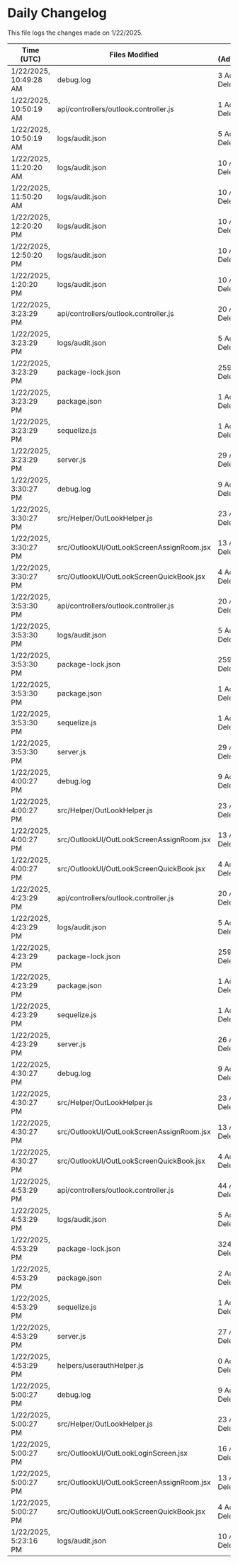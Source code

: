 # Daily Changelog

This file logs the changes made on 1/22/2025.

| Time (UTC)             | Files Modified                    | Changes (Addition/Deletion) |
|------------------------|-----------------------------------|-----------------------------|
| 1/22/2025, 10:49:28 AM | debug.log | 3 Additions & 0 Deletions |
| 1/22/2025, 10:50:19 AM | api/controllers/outlook.controller.js | 1 Additions & 1 Deletions|
| 1/22/2025, 10:50:19 AM | logs/audit.json | 5 Additions & 5 Deletions|
| 1/22/2025, 11:20:20 AM | logs/audit.json | 10 Additions & 10 Deletions|
| 1/22/2025, 11:50:20 AM | logs/audit.json | 10 Additions & 10 Deletions|
| 1/22/2025, 12:20:20 PM | logs/audit.json | 10 Additions & 10 Deletions|
| 1/22/2025, 12:50:20 PM | logs/audit.json | 10 Additions & 10 Deletions|
| 1/22/2025, 1:20:20 PM | logs/audit.json | 10 Additions & 10 Deletions|
| 1/22/2025, 3:23:29 PM | api/controllers/outlook.controller.js | 20 Additions & 30 Deletions|
| 1/22/2025, 3:23:29 PM | logs/audit.json | 5 Additions & 5 Deletions|
| 1/22/2025, 3:23:29 PM | package-lock.json | 259 Additions & 92 Deletions|
| 1/22/2025, 3:23:29 PM | package.json | 1 Additions & 0 Deletions|
| 1/22/2025, 3:23:29 PM | sequelize.js | 1 Additions & 0 Deletions|
| 1/22/2025, 3:23:29 PM | server.js | 29 Additions & 20 Deletions|
| 1/22/2025, 3:30:27 PM | debug.log | 9 Additions & 0 Deletions|
| 1/22/2025, 3:30:27 PM | src/Helper/OutLookHelper.js | 23 Additions & 24 Deletions|
| 1/22/2025, 3:30:27 PM | src/OutlookUI/OutLookScreenAssignRoom.jsx | 13 Additions & 2 Deletions|
| 1/22/2025, 3:30:27 PM | src/OutlookUI/OutLookScreenQuickBook.jsx | 4 Additions & 9 Deletions|
| 1/22/2025, 3:53:30 PM | api/controllers/outlook.controller.js | 20 Additions & 30 Deletions|
| 1/22/2025, 3:53:30 PM | logs/audit.json | 5 Additions & 5 Deletions|
| 1/22/2025, 3:53:30 PM | package-lock.json | 259 Additions & 92 Deletions|
| 1/22/2025, 3:53:30 PM | package.json | 1 Additions & 0 Deletions|
| 1/22/2025, 3:53:30 PM | sequelize.js | 1 Additions & 0 Deletions|
| 1/22/2025, 3:53:30 PM | server.js | 29 Additions & 20 Deletions|
| 1/22/2025, 4:00:27 PM | debug.log | 9 Additions & 0 Deletions|
| 1/22/2025, 4:00:27 PM | src/Helper/OutLookHelper.js | 23 Additions & 24 Deletions|
| 1/22/2025, 4:00:27 PM | src/OutlookUI/OutLookScreenAssignRoom.jsx | 13 Additions & 2 Deletions|
| 1/22/2025, 4:00:27 PM | src/OutlookUI/OutLookScreenQuickBook.jsx | 4 Additions & 9 Deletions|
| 1/22/2025, 4:23:29 PM | api/controllers/outlook.controller.js | 20 Additions & 30 Deletions|
| 1/22/2025, 4:23:29 PM | logs/audit.json | 5 Additions & 5 Deletions|
| 1/22/2025, 4:23:29 PM | package-lock.json | 259 Additions & 92 Deletions|
| 1/22/2025, 4:23:29 PM | package.json | 1 Additions & 0 Deletions|
| 1/22/2025, 4:23:29 PM | sequelize.js | 1 Additions & 0 Deletions|
| 1/22/2025, 4:23:29 PM | server.js | 26 Additions & 20 Deletions|
| 1/22/2025, 4:30:27 PM | debug.log | 9 Additions & 0 Deletions|
| 1/22/2025, 4:30:27 PM | src/Helper/OutLookHelper.js | 23 Additions & 24 Deletions|
| 1/22/2025, 4:30:27 PM | src/OutlookUI/OutLookScreenAssignRoom.jsx | 13 Additions & 2 Deletions|
| 1/22/2025, 4:30:27 PM | src/OutlookUI/OutLookScreenQuickBook.jsx | 4 Additions & 9 Deletions|
| 1/22/2025, 4:53:29 PM | api/controllers/outlook.controller.js | 44 Additions & 36 Deletions|
| 1/22/2025, 4:53:29 PM | logs/audit.json | 5 Additions & 5 Deletions|
| 1/22/2025, 4:53:29 PM | package-lock.json | 324 Additions & 92 Deletions|
| 1/22/2025, 4:53:29 PM | package.json | 2 Additions & 0 Deletions|
| 1/22/2025, 4:53:29 PM | sequelize.js | 1 Additions & 0 Deletions|
| 1/22/2025, 4:53:29 PM | server.js | 27 Additions & 20 Deletions|
| 1/22/2025, 4:53:29 PM | helpers/userauthHelper.js | 0 Additions & 0 Deletions|
| 1/22/2025, 5:00:27 PM | debug.log | 9 Additions & 0 Deletions|
| 1/22/2025, 5:00:27 PM | src/Helper/OutLookHelper.js | 23 Additions & 24 Deletions|
| 1/22/2025, 5:00:27 PM | src/OutlookUI/OutLookLoginScreen.jsx | 16 Additions & 3 Deletions|
| 1/22/2025, 5:00:27 PM | src/OutlookUI/OutLookScreenAssignRoom.jsx | 13 Additions & 2 Deletions|
| 1/22/2025, 5:00:27 PM | src/OutlookUI/OutLookScreenQuickBook.jsx | 4 Additions & 9 Deletions|
| 1/22/2025, 5:23:16 PM | logs/audit.json | 10 Additions & 10 Deletions|
